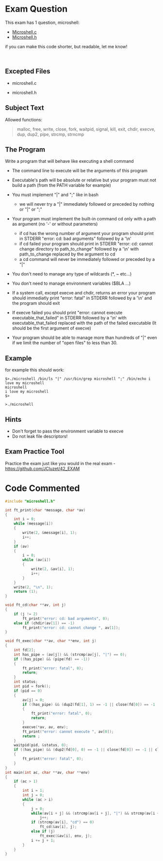 # Exam Question

This exam has 1 question, microshell:

- [Microshell.c](https://github.com/pasqualerossi/42-School-Exam-Rank-04/blob/main/microshell.c)
- [Microshell.h](https://github.com/pasqualerossi/42-School-Exam-Rank-04/blob/main/microshell.h)

if you can make this code shorter, but readable, let me know!

<br>

## Excepted Files

- microshell.c

- microshell.h

## Subject Text

Allowed functions: 

> malloc, free, write, close, fork, waitpid, signal, kill, exit, chdir, execve, dup, dup2, pipe, strcmp, strncmp


## The Program
Write a program that will behave like executing a shell command

- The command line to execute will be the arguments of this program

- Executable's path will be absolute or relative but your program must not build a path (from the PATH variable for example)

- You must implement "|" and ";" like in bash
	- we will never try a "|" immediately followed or preceded by nothing or "|" or ";"

- Your program must implement the built-in command cd only with a path as argument (no '-' or without parameters)
	- if cd has the wrong number of argument your program should print in STDERR "error: cd: bad arguments" followed by a '\n'
	- if cd failed your program should print in STDERR "error: cd: cannot change directory to path_to_change" followed by a '\n' with path_to_change replaced by the argument to cd
	- a cd command will never be immediately followed or preceded by a "|"

- You don't need to manage any type of wildcards (*, ~ etc...)

- You don't need to manage environment variables ($BLA ...)

- If a system call, except execve and chdir, returns an error your program should immediatly print "error: fatal" in STDERR followed by a '\n' and the program should exit

- If execve failed you should print "error: cannot execute executable_that_failed" in STDERR followed by a '\n' with executable_that_failed replaced with the path of the failed executable (It should be the first argument of execve)

- Your program should be able to manage more than hundreds of "|" even if we limit the number of "open files" to less than 30.

## Example

for example this should work:
```
$>./microshell /bin/ls "|" /usr/bin/grep microshell ";" /bin/echo i love my microshell
microshell
i love my microshell
$>

>./microshell 
```

## Hints
- Don't forget to pass the environment variable to execve
- Do not leak file descriptors!

## Exam Practice Tool

Practice the exam just like you would in the real exam - https://github.com/JCluzet/42_EXAM

# Code Commented
```c
#include "microshell.h"

int ft_print(char *message, char *av)
{
    int i = 0;
    while (message[i])
    {
        write(2, &message[i], 1);
        i++;
    }
    if (av)
    {
        i = 0;
        while (av[i])
        {
            write(2, &av[i], 1);
            i++;
        }
    }
    write(2, "\n", 1);
    return (1);
}

void ft_cd(char **av, int j)
{
    if (j != 2)
        ft_print("error: cd: bad arguments", 0);
    else if (chdir(av[1]) == -1)
        ft_print("error: cd: cannot change ", av[1]);
}

void ft_exec(char **av, char **env, int j)
{
    int fd[2];
    int has_pipe = (av[j]) && (strcmp(av[j], "|") == 0);
    if ((has_pipe) && (pipe(fd) == -1))
    {
        ft_print("error: fatal", 0);
        return;
    }
    int status;
    int pid = fork();
    if (pid == 0)
    {
        av[j] = 0;
        if ((has_pipe) && (dup2(fd[1], 1) == -1 || close(fd[0]) == -1 || close(fd[1]) == -1))
        {
            ft_print("error: fatal", 0);
            return;
        }
        execve(*av, av, env);
        ft_print("error: cannot execute ", av[0]);
        return ;
    }
    waitpid(pid, &status, 0);
    if ((has_pipe) && (dup2(fd[0], 0) == -1 || close(fd[0]) == -1 || close(fd[1]) == -1))
    {
        ft_print("error: fatal", 0);
    }
}
int main(int ac, char **av, char **env)
{
    if (ac > 1)
    {
        int i = 1;
        int j = 0;
        while (ac > i)
        {
            j = 0;
            while(av[i + j] && (strcmp(av[i + j], "|") && strcmp(av[i + j], ";")))
                j++;
            if (strcmp(av[i], "cd") == 0)
                ft_cd(&av[i], j);
            else if (j)
                ft_exec(&av[i], env, j);
            i += j + 1;
        }
    }
}
```
